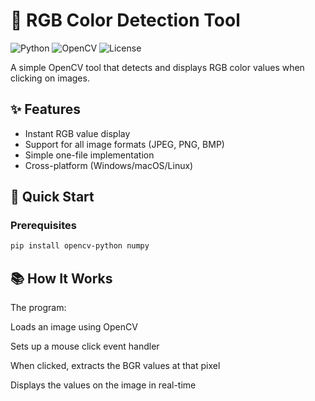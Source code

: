 # 🎨 RGB Color Detection Tool

<img src="https://img.shields.io/badge/Python-3.8+-blue?logo=python" alt="Python">
<img src="https://img.shields.io/badge/OpenCV-4.5+-orange?logo=opencv" alt="OpenCV">
<img src="https://img.shields.io/badge/License-MIT-green" alt="License">

A simple OpenCV tool that detects and displays RGB color values when clicking on images.

## ✨ Features
- Instant RGB value display
- Support for all image formats (JPEG, PNG, BMP)
- Simple one-file implementation
- Cross-platform (Windows/macOS/Linux)



## 🚀 Quick Start

### Prerequisites
```bash
pip install opencv-python numpy
```

## 📚 How It Works
The program:

Loads an image using OpenCV

Sets up a mouse click event handler

When clicked, extracts the BGR values at that pixel

Displays the values on the image in real-time
